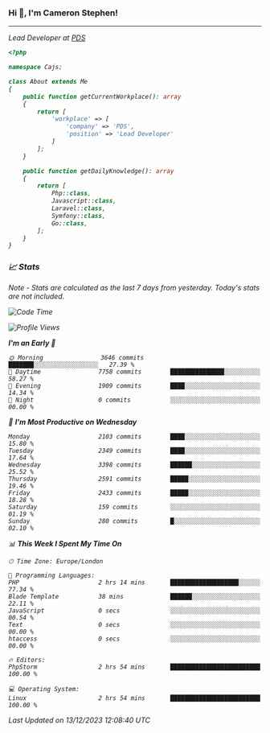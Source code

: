 ### Hi 👋, I'm Cameron Stephen!
<hr>
<p><em>Lead Developer at <a href="https://prindatasolutions.co.uk">PDS</a></p>


```php
<?php

namespace Cajs;

class About extends Me
{
    public function getCurrentWorkplace(): array
    {
        return [
            'workplace' => [
                'company' => 'PDS',
                'position' => 'Lead Developer'
            ]
        ];
    }

    public function getDailyKnowledge(): array
    {
        return [
            Php::class,
            Javascript::class,
            Laravel::class,
            Symfony::class,
            Go::class,
        ];
    }
}
```

### 📈 Stats
<p><em>Note - Stats are calculated as the last 7 days from yesterday. Today's stats are not included.</em></p>


<!--START_SECTION:waka-->
![Code Time](http://img.shields.io/badge/Code%20Time-3%2C628%20hrs%2034%20mins-blue)

![Profile Views](http://img.shields.io/badge/Profile%20Views-0-blue)

**I'm an Early 🐤** 

```text
🌞 Morning                3646 commits        ███████░░░░░░░░░░░░░░░░░░   27.39 % 
🌆 Daytime                7758 commits        ███████████████░░░░░░░░░░   58.27 % 
🌃 Evening                1909 commits        ████░░░░░░░░░░░░░░░░░░░░░   14.34 % 
🌙 Night                  0 commits           ░░░░░░░░░░░░░░░░░░░░░░░░░   00.00 % 
```
📅 **I'm Most Productive on Wednesday** 

```text
Monday                   2103 commits        ████░░░░░░░░░░░░░░░░░░░░░   15.80 % 
Tuesday                  2349 commits        ████░░░░░░░░░░░░░░░░░░░░░   17.64 % 
Wednesday                3398 commits        ██████░░░░░░░░░░░░░░░░░░░   25.52 % 
Thursday                 2591 commits        █████░░░░░░░░░░░░░░░░░░░░   19.46 % 
Friday                   2433 commits        █████░░░░░░░░░░░░░░░░░░░░   18.28 % 
Saturday                 159 commits         ░░░░░░░░░░░░░░░░░░░░░░░░░   01.19 % 
Sunday                   280 commits         █░░░░░░░░░░░░░░░░░░░░░░░░   02.10 % 
```


📊 **This Week I Spent My Time On** 

```text
🕑︎ Time Zone: Europe/London

💬 Programming Languages: 
PHP                      2 hrs 14 mins       ███████████████████░░░░░░   77.34 % 
Blade Template           38 mins             ██████░░░░░░░░░░░░░░░░░░░   22.11 % 
JavaScript               0 secs              ░░░░░░░░░░░░░░░░░░░░░░░░░   00.54 % 
Text                     0 secs              ░░░░░░░░░░░░░░░░░░░░░░░░░   00.00 % 
htaccess                 0 secs              ░░░░░░░░░░░░░░░░░░░░░░░░░   00.00 % 

🔥 Editors: 
PhpStorm                 2 hrs 54 mins       █████████████████████████   100.00 % 

💻 Operating System: 
Linux                    2 hrs 54 mins       █████████████████████████   100.00 % 
```


 Last Updated on 13/12/2023 12:08:40 UTC
<!--END_SECTION:waka-->
